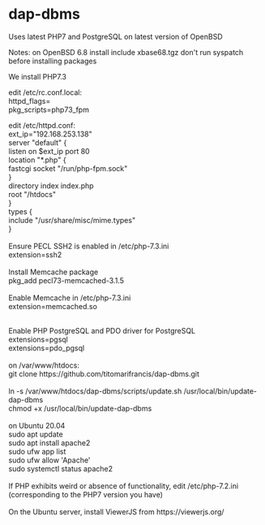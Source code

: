 # dap-dbms
Uses latest PHP7 and PostgreSQL on latest version of OpenBSD

Notes:
on OpenBSD 6.8 install include xbase68.tgz
don't run syspatch before installing packages

We install PHP7.3

edit /etc/rc.conf.local:</br>
  httpd_flags=</br>
  pkg_scripts=php73_fpm</br>

edit /etc/httpd.conf:</br>
ext_ip="192.168.253.138"</br>
server "default" {</br>
      listen on $ext_ip port 80</br>
      location "*.php" {</br>
            fastcgi socket "/run/php-fpm.sock"</br>
      }</br>
      directory index index.php</br>
      root "/htdocs"</br>
}</br>
types {<br/>
    include "/usr/share/misc/mime.types"</br>
}</br>
</br>
Ensure PECL SSH2 is enabled in /etc/php-7.3.ini</br>
extension=ssh2</br>
</br>
Install Memcache package</br>
pkg_add pecl73-memcached-3.1.5</br>
</br>
Enable Memcache in /etc/php-7.3.ini</br>
extension=memcached.so</br>

</br>
Enable PHP PostgreSQL and PDO driver for PostgreSQL</br>
extensions=pgsql</br>
extensions=pdo_pgsql</br>
</br>
on /var/www/htdocs:</br>
git clone https://github.com/titomarifrancis/dap-dbms.git</br>
</br>
ln -s /var/www/htdocs/dap-dbms/scripts/update.sh /usr/local/bin/update-dap-dbms</br>
chmod +x /usr/local/bin/update-dap-dbms</br>
</br>
on Ubuntu 20.04</br>
sudo apt update</br>
sudo apt install apache2</br>
sudo ufw app list</br>
sudo ufw allow 'Apache'</br>
sudo systemctl status apache2</br>
</br>
If PHP exhibits weird or absence of functionality, edit /etc/php-7.2.ini (corresponding to the PHP7 version you have)</br>
</br>
On the Ubuntu server, install ViewerJS from https://viewerjs.org/
